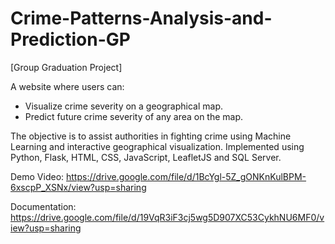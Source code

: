 # Crime-Patterns-Analysis-and-Prediction-GP

[Group Graduation Project]

A website where users can: 
- Visualize crime severity on a geographical map.  
- Predict future crime severity of any area on the map.  


The objective is to assist authorities in fighting crime using Machine Learning and interactive geographical visualization. 
Implemented using Python, Flask, HTML, CSS, JavaScript, LeafletJS and SQL Server.

Demo Video: https://drive.google.com/file/d/1BcYgl-5Z_gONKnKulBPM-6xscpP_XSNx/view?usp=sharing


Documentation: https://drive.google.com/file/d/19VqR3iF3cj5wg5D907XC53CykhNU6MF0/view?usp=sharing
